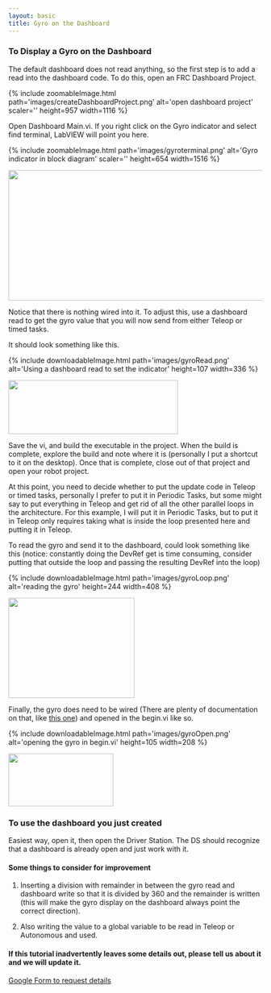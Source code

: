 ```yaml
---
layout: basic
title: Gyro on the Dashboard
---
```




### To Display a Gyro on the Dashboard

The default dashboard does not read anything, so the first step is to add a read into the dashboard code. To do this, open an FRC Dashboard Project.

{% include zoomableImage.html path='images/createDashboardProject.png' alt='open dashboard project' scaler='' height=957 width=1116 %}

Open Dashboard Main.vi. If you right click on the Gyro indicator and select find terminal, LabVIEW will point you here.

{% include zoomableImage.html path='images/gyroterminal.png' alt='Gyro indicator in block diagram' scaler='' height=654 width=1516 %}

<img alt="" src="examples\gyro\gyroterminal.png" style="width: 601px; height: 259px;" />

Notice that there is nothing wired into it. To adjust this, use a dashboard read to get the gyro value that you will now send from either Teleop or timed tasks.

It should look something like this.

{% include downloadableImage.html path='images/gyroRead.png' alt='Using a dashboard read to set the indicator' height=107 width=336 %}

[<img alt="" src="examples\gyro\gyroRead.png" style="width: 336px; height: 107px;" />](https://docs.google.com/uc?export=download&id=0BwEBnEBtHotGUmhKLV8zZ0dZYkU)

Save the vi, and build the executable in the project. When the build is complete, explore the build and note where it is (personally I put a shortcut to it on the desktop). Once that is complete, close out of that project and open your robot project.

At this point, you need to decide whether to put the update code in Teleop or timed tasks, personally I prefer to put it in Periodic Tasks, but some might say to put everything in Teleop and get rid of all the other parallel loops in the architecture. For this example, I will put it in Periodic Tasks, but to put it in Teleop only requires taking what is inside the loop presented here and putting it in Teleop.

To read the gyro and send it to the dashboard, could look something like this (notice: constantly doing the DevRef get is time consuming, consider putting that outside the loop and passing the resulting DevRef into the loop)

{% include downloadableImage.html path='images/gyroLoop.png' alt='reading the gyro' height=244 width=408 %}

[<img alt="" src="examples\gyro\gyroLoop.png" style="width: 250px; height: 199px;" />](https://docs.google.com/uc?export=download&id=0BwEBnEBtHotGVEplV3hVM2dXWVk)

Finally, the gyro does need to be wired (There are plenty of documentation on that, like [this one](http://team358.org/files/programming/ControlSystem2015-2019/#gyro)) and opened in the begin.vi like so.

{% include downloadableImage.html path='images/gyroOpen.png' alt='opening the gyro in begin.vi' height=105 width=208 %}

[<img alt="" src="examples\gyro\gyroOpen.png" style="width: 208px; height: 105px;" />](https://docs.google.com/uc?export=download&id=0BwEBnEBtHotGUWdmOE5zcXFHRms)

### To use the dashboard you just created

Easiest way, open it, then open the Driver Station. The DS should recognize that a dashboard is already open and just work with it.

#### Some things to consider for improvement

1. Inserting a division with remainder in between the gyro read and dashboard write so that it is divided by 360 and the remainder is written (this will make the gyro display on the dashboard always point the correct direction).

2. Also writing the value to a global variable to be read in Teleop or Autonomous and used.

#### If this tutorial inadvertently leaves some details out, please tell us about it and we will update it.

[Google Form to request details](https://docs.google.com/a/harding.edu/forms/d/1CVKshcWipp6sm_QeKU9u_3dJnu0uTtFmsTgOA1soPP0/viewform?usp=send_form)
